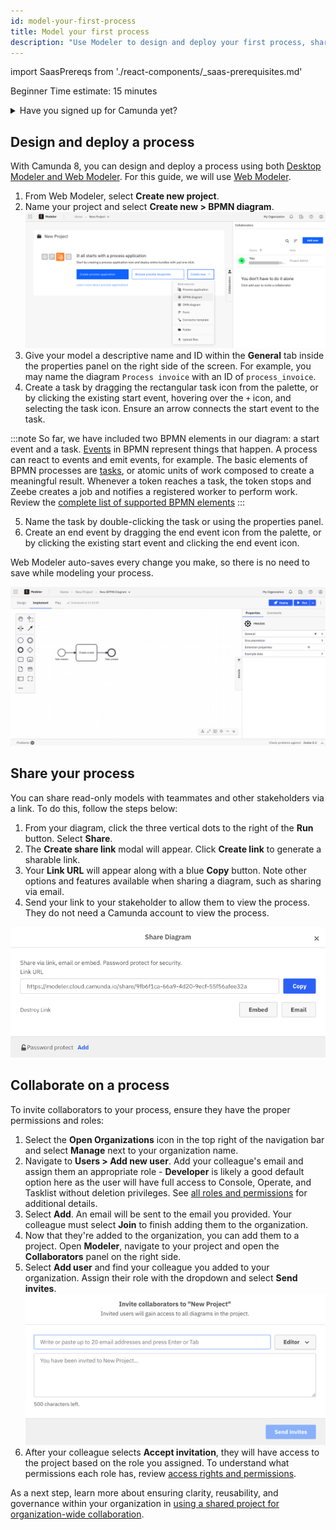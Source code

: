 ```yaml
---
id: model-your-first-process
title: Model your first process
description: "Use Modeler to design and deploy your first process, share your process, and collaborate on a process."
---
```


import SaasPrereqs from './react-components/\_saas-prerequisites.md'

<span class="badge badge--beginner">Beginner</span>
<span class="badge badge--medium">Time estimate: 15 minutes</span>

<details>
   <summary>Have you signed up for Camunda yet?</summary>
   <SaasPrereqs/>
</details>

## Design and deploy a process

With Camunda 8, you can design and deploy a process using both [Desktop Modeler and Web Modeler](/components/modeler/about-modeler.md). For this guide, we will use [Web Modeler](../components/modeler/about-modeler.md).

1. From Web Modeler, select **Create new project**.
2. Name your project and select **Create new > BPMN diagram**.
   ![blank project create bpmn diagram](./img/blank-project.png)
3. Give your model a descriptive name and ID within the **General** tab inside the properties panel on the right side of the screen. For example, you may name the diagram `Process invoice` with an ID of `process_invoice`.
4. Create a task by dragging the rectangular task icon from the palette, or by clicking the existing start event, hovering over the `+` icon, and selecting the task icon. Ensure an arrow connects the start event to the task.

:::note
So far, we have included two BPMN elements in our diagram: a start event and a task. [Events](/components/modeler/bpmn/events.md) in BPMN represent things that happen. A process can react to events and emit events, for example. The basic elements of BPMN processes are [tasks](/components/modeler/bpmn/tasks.md), or atomic units of work composed to create a meaningful result. Whenever a token reaches a task, the token stops and Zeebe creates a job and notifies a registered worker to perform work. Review the [complete list of supported BPMN elements](/components/modeler/bpmn/bpmn-coverage.md)
:::

5. Name the task by double-clicking the task or using the properties panel.
6. Create an end event by dragging the end event icon from the palette, or by clicking the existing start event and clicking the end event icon.

Web Modeler auto-saves every change you make, so there is no need to save while modeling your process.

![simple process](./img/simple-task-creation.png)

## Share your process

You can share read-only models with teammates and other stakeholders via a link. To do this, follow the steps below:

1. From your diagram, click the three vertical dots to the right of the **Run** button. Select **Share**.
2. The **Create share link** modal will appear. Click **Create link** to generate a sharable link.
3. Your **Link URL** will appear along with a blue **Copy** button. Note other options and features available when sharing a diagram, such as sharing via email.
4. Send your link to your stakeholder to allow them to view the process. They do not need a Camunda account to view the process.

![share link sample](./img/share-link.png)

## Collaborate on a process

To invite collaborators to your process, ensure they have the proper permissions and roles:

1. Select the **Open Organizations** icon in the top right of the navigation bar and select **Manage** next to your organization name.
2. Navigate to **Users > Add new user**. Add your colleague's email and assign them an appropriate role - **Developer** is likely a good default option here as the user will have full access to Console, Operate, and Tasklist without deletion privileges. See [all roles and permissions](/components/console/manage-organization/manage-users.md#roles-and-permissions) for additional details.
3. Select **Add**. An email will be sent to the email you provided. Your colleague must select **Join** to finish adding them to the organization.
4. Now that they're added to the organization, you can add them to a project. Open **Modeler**, navigate to your project and open the **Collaborators** panel on the right side.
5. Select **Add user** and find your colleague you added to your organization. Assign their role with the dropdown and select **Send invites**.
   ![add new user](./img/invite-collaborators.png)
6. After your colleague selects **Accept invitation**, they will have access to the project based on the role you assigned. To understand what permissions each role has, review [access rights and permissions](/components/modeler/web-modeler/collaboration.md#access-rights-and-permissions).

As a next step, learn more about ensuring clarity, reusability, and governance within your organization in [using a shared project for organization-wide collaboration](/guides/use-shared-project-for-organization-wide-collaboration.md).
